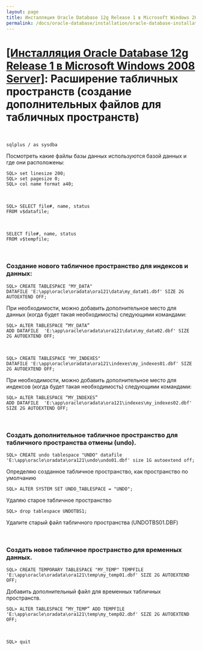 ```yaml
---
layout: page
title: Инсталляция Oracle Database 12g Release 1 в Microsoft Windows 2008 Server
permalink: /docs/oracle-database/installation/oracle-database-installation/single-instance/simple/windows/2008/oracle/12.1/oracle-additionals-datafiles/
---
```


# <a href="/docs/oracle-database/installation/oracle-database-installation/single-instance/simple/windows/2008/oracle/12.1/">[Инсталляция Oracle Database 12g Release 1 в Microsoft Windows 2008 Server]</a>: Расширение табличных пространств (создание дополнительных файлов для табличных пространств)

<br/>

	sqlplus / as sysdba


Посмотреть какие файлы базы данных используются базой данных и где они расположены:

	SQL> set linesize 200;
	SQL> set pagesize 0;
	SQL> col name format a40;


<br/>

	SQL> SELECT file#, name, status
	FROM v$datafile;

<br/>

	SELECT file#, name, status
	FROM v$tempfile;

<br/>

### Создание нового табличное пространство для индексов и данных:

	SQL> CREATE TABLESPACE "MY_DATA"
	DATAFILE 'E:\app\oracle\oradata\ora121\data\my_data01.dbf' SIZE 2G AUTOEXTEND OFF;


При необходимости, можно добавить дополнительное место для данных (когда будет такая необходимость) следующими командами:

	SQL> ALTER TABLESPACE “MY_DATA”
	ADD DATAFILE  'E:\app\oracle\oradata\ora121\data\my_data02.dbf' SIZE 2G AUTOEXTEND OFF;


<br/>

	SQL> CREATE TABLESPACE "MY_INDEXES"
	DATAFILE 'E:\app\oracle\oradata\ora121\indexes\my_indexes01.dbf' SIZE 2G AUTOEXTEND OFF;

При необходимости, можно добавить дополнительное место для индексов (когда будет такая необходимость) следующими командами:

	SQL> ALTER TABLESPACE “MY_INDEXES”
	ADD DATAFILE  'E:\app\oracle\oradata\ora121\indexes\my_indexes02.dbf' SIZE 2G AUTOEXTEND OFF;

<br/>

### Создать дополнительное табличное пространство для табличного пространства отмены (undo).


	SQL> CREATE undo tablespace "UNDO" datafile 'E:\app\oracle\oradata\ora121\undo\undo01.dbf' size 1G autoextend off;


Определяю созданное табличное пространство, как пространство по умолчанию

	SQL> ALTER SYSTEM SET UNDO_TABLESPACE = "UNDO";


Удаляю старое табличное пространство

	SQL> drop tablespace UNDOTBS1;


Удалите старый файл табличного пространства (UNDOTBS01.DBF)

<br/>

### Создать новое табличное пространство для временных данных.


	SQL> CREATE TEMPORARY TABLESPACE "MY_TEMP" TEMPFILE 'E:\app\oracle\oradata\ora121\temp\my_temp01.dbf' SIZE 2G AUTOEXTEND OFF;


Добавить дополнительный файл для временных табличных пространств.


	SQL> ALTER TABLESPACE “MY_TEMP” ADD TEMPFILE 'E:\app\oracle\oradata\ora121\temp\my_temp02.dbf' SIZE 2G AUTOEXTEND OFF;

<br/>

	SQL> quit
